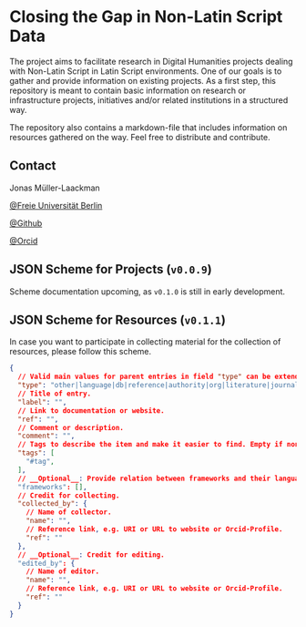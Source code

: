 # Closing the Gap in Non-Latin Script Data

The project aims to facilitate research in Digital Humanities projects dealing with Non-Latin Script in Latin Script environments. One of our goals is to gather and provide information on existing projects. As a first step, this repository is meant to contain basic information on research or infrastructure projects, initiatives and/or related institutions in a structured way.

The repository also contains a markdown-file that includes information on resources gathered on the way. Feel free to distribute and contribute.

## Contact
Jonas Müller-Laackman

[@Freie Universität Berlin](https://www.geschkult.fu-berlin.de/e/semiarab/arabistik/Seminar/Mitarbeiterinnen-und-Mitarbeiter/Wissenschaftliche-Mitarbeiterinnen-und-Mitarbeiter/mueller-laackman/index.html)

[@Github](https://github.com/Jomula)

[@Orcid](https://orcid.org/0000-0003-2279-6751)

## JSON Scheme for Projects (`v0.0.9`)

Scheme documentation upcoming, as `v0.1.0` is still in early development.

## JSON Scheme for Resources (`v0.1.1`)


In case you want to participate in collecting material for the collection of resources, please follow this scheme.

```json
{
  // Valid main values for parent entries in field "type" can be extended by colon notation, e.g. "language:query:xml". For children, main value may vary, e.g. "framework".
  "type": "other|language|db|reference|authority|org|literature|journal",
  // Title of entry.
  "label": "",
  // Link to documentation or website.
  "ref": "",
  // Comment or description.
  "comment": "",
  // Tags to describe the item and make it easier to find. Empty if none given, but it is highly advised to provide at least a couple of tags.
  "tags": [
    "#tag",
  ],
  // __Optional__: Provide relation between frameworks and their languages. Array of Objects with the same scheme as parent.
  "frameworks": [],
  // Credit for collecting.
  "collected_by": {
    // Name of collector.
    "name": "",
    // Reference link, e.g. URI or URL to website or Orcid-Profile.
    "ref": ""
  },
  // __Optional__: Credit for editing.
  "edited_by": {
    // Name of editor.
    "name": "",
    // Reference link, e.g. URI or URL to website or Orcid-Profile.
    "ref": ""
  }
}

```

